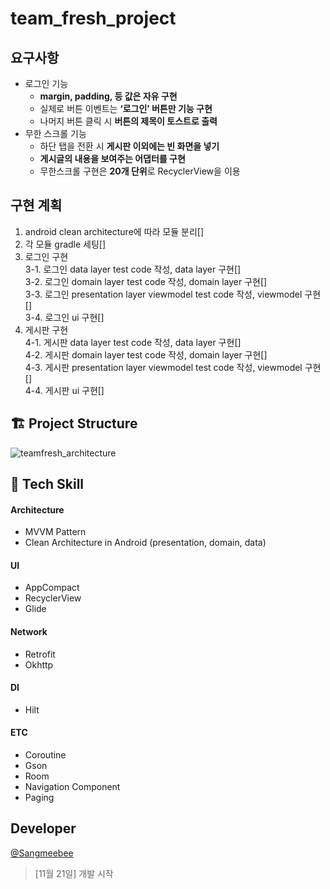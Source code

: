# team_fresh_project

## 요구사항
- 로그인 기능
  - **margin, padding, 등 값은 자유 구현**
  - 실제로 버튼 이벤트는 **‘로그인’ 버튼만 기능 구현**
  - 나머지 버튼 클릭 시 **버튼의 제목이 토스트로 출력**
- 무한 스크롤 기능
  - 하단 탭을 전환 시 **게시판 이외에는 빈 화면을 넣기**
  - **게시글의 내용을 보여주는 어댑터를 구현**
  - 무한스크롤 구현은 **20개 단위**로 RecyclerView을 이용

## 구현 계획
1. android clean architecture에 따라 모듈 분리[]
2. 각 모듈 gradle 세팅[]
3. 로그인 구현  
   3-1. 로그인 data layer test code 작성, data layer 구현[]  
   3-2. 로그인 domain layer test code 작성, domain layer 구현[]  
   3-3. 로그인 presentation layer viewmodel test code 작성, viewmodel 구현[]  
   3-4. 로그인 ui 구현[]
4. 게시판 구현  
   4-1. 게시판 data layer test code 작성, data layer 구현[]  
   4-2. 게시판 domain layer test code 작성, domain layer 구현[]  
   4-3. 게시판 presentation layer viewmodel test code 작성, viewmodel 구현[]  
   4-4. 게시판 ui 구현[]

## 🏗 Project Structure
![teamfresh_architecture](https://user-images.githubusercontent.com/48168117/203066088-f818786e-a702-41ae-9689-0a6b12d0c05d.png)

## 📖 Tech Skill
#### Architecture
- MVVM Pattern
- Clean Architecture in Android (presentation, domain, data)
#### UI
- AppCompact
- RecyclerView
- Glide
#### Network
- Retrofit
- Okhttp
#### DI
- Hilt
#### ETC
- Coroutine
- Gson
- Room
- Navigation Component
- Paging

## Developer
[@Sangmeebee](https://github.com/Sangmeebee)
> [11월 21일] 개발 시작
